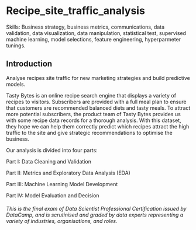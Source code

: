 # Recipe_site_traffic_analysis
Skills: Business strategy, business metrics, communications, data validation, data visualization, data manipulation, statistical test, supervised machine learning, model selections, feature engineering, hyperparmeter tunings.

## Introduction
Analyse recipes site traffic for new marketing strategies and build predictive models.

Tasty Bytes is an online recipe search engine that displays a variety of recipes to visitors. Subscribers are provided with a full meal plan to ensure that customers are recommended balanced diets and tasty meals. To attract more potential subscribers, the product team of Tasty Bytes provides us with some recipe data records for a thorough analysis. With this dataset, they hope we can help them correctly predict which recipes attract the high traffic to the site and give strategic recommendations to optimise the business.

Our analysis is divided into four parts:

Part I: Data Cleaning and Validation

Part II: Metrics and Exploratory Data Analysis (EDA)

Part III: Machine Learning Model Development

Part IV: Model Evaluation and Decision


###### This is the final exam of Data Scientist Professional Certification issued by DataCamp, and is scrutinised and graded by data experts representing a variety of industries, organisations, and roles.
